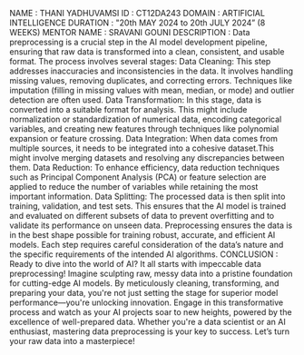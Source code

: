 NAME        : THANI YADHUVAMSI
ID          : CT12DA243
DOMAIN      : ARTIFICIAL INTELLIGENCE
DURATION    : "20th MAY 2024 to 20th JULY 2024” (8 WEEKS)
MENTOR NAME : SRAVANI GOUNI
DESCRIPTION : Data preprocessing is a crucial step in the AI model development pipeline, ensuring that raw data is transformed into a clean, consistent, and usable format.
The process involves several stages:
Data Cleaning: This step addresses inaccuracies and inconsistencies in the data. It involves handling missing values, removing duplicates, and correcting errors.
Techniques like imputation (filling in missing values with mean, median, or mode) and outlier detection are often used.
Data Transformation: In this stage, data is converted into a suitable format for analysis. This might include normalization or standardization of numerical data,
encoding categorical variables, and creating new features through techniques like polynomial expansion or feature crossing.
Data Integration: When data comes from multiple sources, it needs to be integrated into a cohesive dataset.This might involve merging datasets and resolving any discrepancies between them.
Data Reduction: To enhance efficiency, data reduction techniques such as Principal Component Analysis (PCA) or feature selection are applied to reduce the number of variables while retaining the most important information.
Data Splitting: The processed data is then split into training, validation, and test sets. This ensures that the AI model is trained and evaluated on different subsets of data to prevent overfitting and to validate its performance on unseen data.
Preprocessing ensures the data is in the best shape possible for training robust, accurate, and efficient AI models. Each step requires careful consideration of the data’s nature and the specific requirements of the intended AI algorithms.
CONCLUSION  : Ready to dive into the world of AI? It all starts with impeccable data preprocessing! Imagine sculpting raw, messy data into a pristine foundation for cutting-edge AI models.
By meticulously cleaning, transforming, and preparing your data, you're not just setting the stage for superior model performance—you're unlocking innovation.
Engage in this transformative process and watch as your AI projects soar to new heights, powered by the excellence of well-prepared data.
Whether you're a data scientist or an AI enthusiast, mastering data preprocessing is your key to success. Let’s turn your raw data into a masterpiece!
